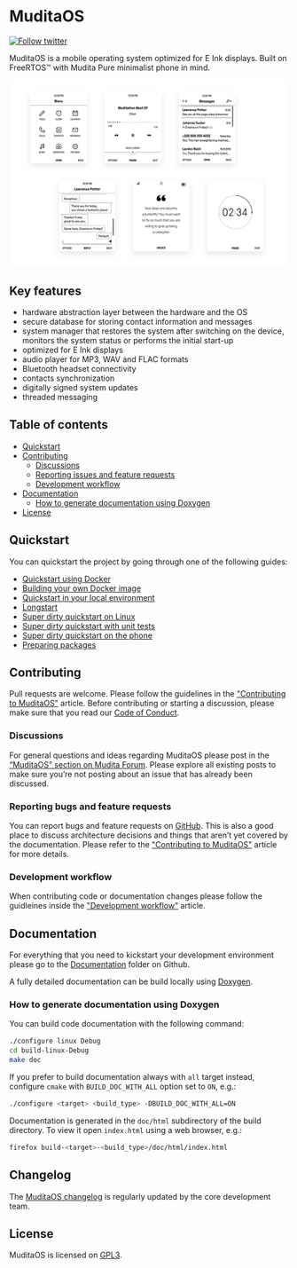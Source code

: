 # MuditaOS

[![Follow twitter](https://img.shields.io/badge/follow-twitter-00cc99.svg)](https://twitter.com/wearemudita)

MuditaOS is a mobile operating system optimized for E Ink displays. Built on FreeRTOS™ with Mudita Pure minimalist phone in mind.

![MuditaOS interface screenshots](./MuditaOS-screens.png)

## Key features

- hardware abstraction layer between the hardware and the OS 
- secure database for storing contact information and messages 
- system manager that restores the system after switching on the device, monitors the system status or performs the initial start-up
- optimized for E Ink displays
- audio player for MP3, WAV and FLAC formats
- Bluetooth headset connectivity 
- contacts synchronization 
- digitally signed system updates
- threaded messaging

## Table of contents

* [Quickstart](#Quickstart)
* [Contributing](#Contributing)
   * [Discussions](#Discussions)
   * [Reporting issues and feature requests](#Reporting-bugs-and-feature-requests)
   * [Development workflow](#Development-workflow)
* [Documentation](#documentation)
   * [How to generate documentation using Doxygen](#How-to-generate-documentation-using-Doxygen)    
* [License](#license)

## Quickstart

You can quickstart the project by going through one of the following guides:

- [Quickstart using Docker](./doc/quickstart.md#quickstart-using-docker)
- [Building your own Docker image](./doc/quickstart.md#building-your-own-docker-image)
- [Quickstart in your local environment](./doc/quickstart.md#quickstart-in-your-local-environment)
- [Longstart](./doc/quickstart.md#longstart)
- [Super dirty quickstart on Linux](./doc/quickstart.md#super-dirty-quickstart-on-linux)
- [Super dirty quickstart with unit tests](./doc/quickstart.md#super-dirty-quickstart-with-unit-tests)
- [Super dirty quickstart on the phone](./doc/quickstart.md#super-dirty-quickstart-on-the-phone)
- [Preparing packages](./doc/quickstart.md#preparing-packages)

## Contributing

Pull requests are welcome. Please follow the guidelines in the ["Contributing to MuditaOS"](./CONTRIBUTING.md) article. Before contributing or starting a discussion, please make sure that you read our [Code of Conduct](./CODE_OF_CODUCT.md).

### Discussions

For general questions and ideas regarding MuditaOS please post in the [“MuditaOS” section on Mudita Forum](https://forum.mudita.com/c/MuditaOS/). Please explore all existing posts to make sure you’re not posting about an issue that has already been discussed.

### Reporting bugs and feature requests

You can report bugs and feature requests on [GitHub](https://github.com/mudita/MuditaOS/issues). This is also a good place to discuss architecture decisions and things that aren’t yet covered by the documentation. Please refer to the ["Contributing to MuditaOS"](./CONTRIBUTING.md) article for more details.

### Development workflow

When contributing code or documentation changes please follow the guidleines inside the ["Development workflow"](./doc/development_workflow.md) article.

## Documentation

For everything that you need to kickstart your development environment please go to the [Documentation](./doc/) folder on Github.

A fully detailed documentation can be build locally using [Doxygen](https://www.doxygen.nl/index.html).

### How to generate documentation using Doxygen

You can build code documentation with the following command:

```bash
./configure linux Debug
cd build-linux-Debug
make doc
```
If you prefer to build documentation always with `all` target instead, configure `cmake`
with `BUILD_DOC_WITH_ALL` option set to `ON`, e.g.:

```bash
./configure <target> <build_type> -DBUILD_DOC_WITH_ALL=ON
```

Documentation is generated in the `doc/html` subdirectory of the build directory. To view it open `index.html` using a web browser, e.g.:

```bash
firefox build-<target>-<build_type>/doc/html/index.html
```

## Changelog

The [MuditaOS changelog](./changelog.md) is regularly updated by the core development team.

## License
MuditaOS is licensed on [GPL3](https://choosealicense.com/licenses/gpl-3.0/).
